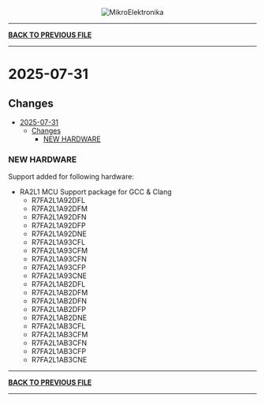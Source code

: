<p align="center">
  <img src="http://www.mikroe.com/img/designs/beta/logo_small.png?raw=true" alt="MikroElektronika"/>
</p>

---

**[BACK TO PREVIOUS FILE](../changelog.md)**

---

# 2025-07-31

## Changes

- [2025-07-31](#2025-07-31)
  - [Changes](#changes)
    - [NEW HARDWARE](#new-hardware)

### NEW HARDWARE

Support added for following hardware:

+ RA2L1 MCU Support package for GCC & Clang
  + R7FA2L1A92DFL
  + R7FA2L1A92DFM
  + R7FA2L1A92DFN
  + R7FA2L1A92DFP
  + R7FA2L1A92DNE
  + R7FA2L1A93CFL
  + R7FA2L1A93CFM
  + R7FA2L1A93CFN
  + R7FA2L1A93CFP
  + R7FA2L1A93CNE
  + R7FA2L1AB2DFL
  + R7FA2L1AB2DFM
  + R7FA2L1AB2DFN
  + R7FA2L1AB2DFP
  + R7FA2L1AB2DNE
  + R7FA2L1AB3CFL
  + R7FA2L1AB3CFM
  + R7FA2L1AB3CFN
  + R7FA2L1AB3CFP
  + R7FA2L1AB3CNE

---

**[BACK TO PREVIOUS FILE](../changelog.md)**

---
